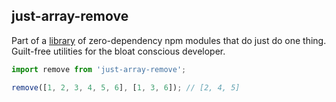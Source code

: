 ## just-array-remove

Part of a [library]('../../README.md') of zero-dependency npm modules that do just do one thing.  
Guilt-free utilities for the bloat conscious developer.

```js
import remove from 'just-array-remove';

remove([1, 2, 3, 4, 5, 6], [1, 3, 6]); // [2, 4, 5]
```
